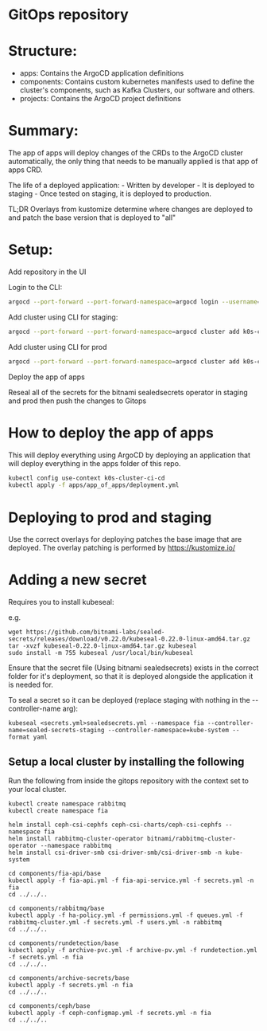 # GitOps repository

# Structure:

- apps: Contains the ArgoCD application definitions
- components: Contains custom kubernetes manifests used to define the cluster's components, such as Kafka Clusters, our software and others. 
- projects: Contains the ArgoCD project definitions

# Summary:

The app of apps will deploy changes of the CRDs to the ArgoCD cluster automatically, the only thing that needs to be manually applied is that app of apps CRD.

The life of a deployed application:
    - Written by developer
    - It is deployed to staging
    - Once tested on staging, it is deployed to production.

TL;DR Overlays from kustomize determine where changes are deployed to and patch the base version that is deployed to "all"

# Setup:

Add repository in the UI

Login to the CLI:

```bash
argocd --port-forward --port-forward-namespace=argocd login --username=admin --password="MY_PASSWORD"
```

Add cluster using CLI for staging:

```bash
argocd --port-forward --port-forward-namespace=argocd cluster add k0s-cluster-staging --yes
```

Add cluster using CLI for prod

```bash
argocd --port-forward --port-forward-namespace=argocd cluster add k0s-cluster --yes
```

Deploy the app of apps

Reseal all of the secrets for the bitnami sealedsecrets operator in staging and prod then push the changes to Gitops

# How to deploy the app of apps

This will deploy everything using ArgoCD by deploying an application that will deploy everything in the apps folder of this repo.

```bash
kubectl config use-context k0s-cluster-ci-cd
kubectl apply -f apps/app_of_apps/deployment.yml
```

# Deploying to prod and staging

Use the correct overlays for deploying patches the base image that are deployed. The overlay patching is performed by https://kustomize.io/

# Adding a new secret

Requires you to install kubeseal:

e.g.
```shell
wget https://github.com/bitnami-labs/sealed-secrets/releases/download/v0.22.0/kubeseal-0.22.0-linux-amd64.tar.gz
tar -xvzf kubeseal-0.22.0-linux-amd64.tar.gz kubeseal
sudo install -m 755 kubeseal /usr/local/bin/kubeseal
```

Ensure that the secret file (Using bitnami sealedsecrets) exists in the correct folder for it's deployment, so that it is deployed alongside the application it is needed for.

To seal a secret so it can be deployed (replace staging with nothing in the --controller-name arg):

```shell
kubeseal <secrets.yml>sealedsecrets.yml --namespace fia --controller-name=sealed-secrets-staging --controller-namespace=kube-system --format yaml
```

Setup a local cluster by installing the following
-------------------------------------------------

Run the following from inside the gitops repository with the context set to your local cluster.

```shell
kubectl create namespace rabbitmq
kubectl create namespace fia

helm install ceph-csi-cephfs ceph-csi-charts/ceph-csi-cephfs --namespace fia
helm install rabbitmq-cluster-operator bitnami/rabbitmq-cluster-operator --namespace rabbitmq
helm install csi-driver-smb csi-driver-smb/csi-driver-smb -n kube-system

cd components/fia-api/base
kubectl apply -f fia-api.yml -f fia-api-service.yml -f secrets.yml -n fia
cd ../../..

cd components/rabbitmq/base
kubectl apply -f ha-policy.yml -f permissions.yml -f queues.yml -f rabbitmq-cluster.yml -f secrets.yml -f users.yml -n rabbitmq
cd ../../..

cd components/rundetection/base
kubectl apply -f archive-pvc.yml -f archive-pv.yml -f rundetection.yml -f secrets.yml -n fia
cd ../../..

cd components/archive-secrets/base
kubectl apply -f secrets.yml -n fia
cd ../../..

cd components/ceph/base
kubectl apply -f ceph-configmap.yml -f secrets.yml -n fia
cd ../../..
```